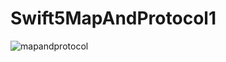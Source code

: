 # Swift5MapAndProtocol1

![mapandprotocol](https://github.com/saosin084/Swift5MapAndProtocol1/blob/master/Swift5MapAndProtocol1/assets/mapandprotocolgif.gif)
